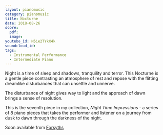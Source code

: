 ```yaml
---
layout: pianomusic
category: pianomusic
title: Nocturne
date: 2018-08-26
score:
  pdf: 
  image: 
youtube_id: N5ie2TYkX4k
soundcloud_id: 
tags:
  - Instrumental Performance
  - Intermediate Piano
---
```


Night is a time of sleep and shadows, tranquility and terror. This Nocturne is a gentle piece contrasting an atmosphere of rest and repose with the flitting dreamlike disturbances that can unsettle and unnerve.

The disturbance of night gives way to light and the approach of dawn brings a sense of resolution.

This is the seventh piece in my collection, *Night Time Impressions* - a series of 8 piano pieces that takes the performer and listener on a journey from dusk to dawn through the darkness of the night.

Soon available from [Forsyths](https://www.forsyths.co.uk/)